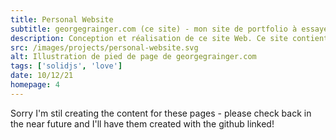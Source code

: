 ```yaml
---
title: Personal Website
subtitle: georgegrainger.com (ce site) - mon site de portfolio à essayer et à montrer !
description: Conception et réalisation de ce site Web. Ce site contient de belles animations (si je le dis moi-même), en particulier lors du basculement entre les modes sombre et clair. Il inclut également les transitions de page et l'utilisation de l'API Spotify.
src: /images/projects/personal-website.svg
alt: Illustration de pied de page de georgegrainger.com
tags: ['solidjs', 'love']
date: 10/12/21
homepage: 4
---
```


Sorry I'm stil creating the content for these pages - please check back in the near future and I'll have them created with the github linked!
